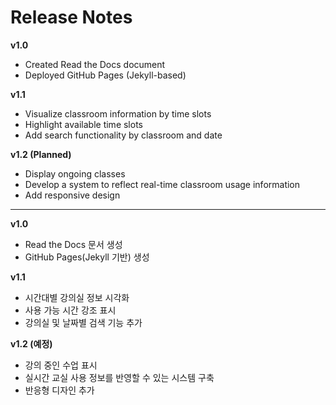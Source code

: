 # Release Notes

**v1.0**

- Created Read the Docs document
- Deployed GitHub Pages (Jekyll-based)

**v1.1**

- Visualize classroom information by time slots
- Highlight available time slots
- Add search functionality by classroom and date

**v1.2 (Planned)**

- Display ongoing classes
- Develop a system to reflect real-time classroom usage information
- Add responsive design

---

**v1.0**

- Read the Docs 문서 생성
- GitHub Pages(Jekyll 기반) 생성

**v1.1**

- 시간대별 강의실 정보 시각화
- 사용 가능 시간 강조 표시
- 강의실 및 날짜별 검색 기능 추가

**v1.2 (예정)**

- 강의 중인 수업 표시
- 실시간 교실 사용 정보를 반영할 수 있는 시스템 구축
- 반응형 디자인 추가
